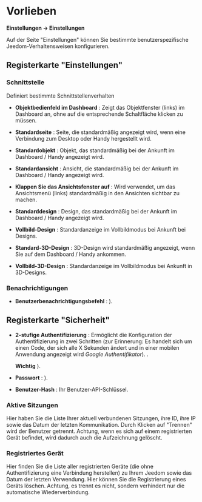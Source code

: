 # Vorlieben
**Einstellungen → Einstellungen**

Auf der Seite &quot;Einstellungen&quot; können Sie bestimmte benutzerspezifische Jeedom-Verhaltensweisen konfigurieren.

## Registerkarte &quot;Einstellungen&quot;

### Schnittstelle

Definiert bestimmte Schnittstellenverhalten

- **Objektbedienfeld im Dashboard** : Zeigt das Objektfenster (links) im Dashboard an, ohne auf die entsprechende Schaltfläche klicken zu müssen.
- **Standardseite** : Seite, die standardmäßig angezeigt wird, wenn eine Verbindung zum Desktop oder Handy hergestellt wird.
- **Standardobjekt** : Objekt, das standardmäßig bei der Ankunft im Dashboard / Handy angezeigt wird.

- **Standardansicht** : Ansicht, die standardmäßig bei der Ankunft im Dashboard / Handy angezeigt wird.
- **Klappen Sie das Ansichtsfenster auf** : Wird verwendet, um das Ansichtsmenü (links) standardmäßig in den Ansichten sichtbar zu machen.

- **Standarddesign** : Design, das standardmäßig bei der Ankunft im Dashboard / Handy angezeigt wird.
- **Vollbild-Design** : Standardanzeige im Vollbildmodus bei Ankunft bei Designs.

- **Standard-3D-Design** : 3D-Design wird standardmäßig angezeigt, wenn Sie auf dem Dashboard / Handy ankommen.
- **Vollbild-3D-Design** : Standardanzeige im Vollbildmodus bei Ankunft in 3D-Designs.

### Benachrichtigungen

- **Benutzerbenachrichtigungsbefehl** : ).

## Registerkarte &quot;Sicherheit&quot;

- **2-stufige Authentifizierung** : Ermöglicht die Konfiguration der Authentifizierung in zwei Schritten (zur Erinnerung: Es handelt sich um einen Code, der sich alle X Sekunden ändert und in einer mobilen Anwendung angezeigt wird *Google Authentifikator*). .

  **Wichtig** ).

- **Passwort** : ).

- **Benutzer-Hash** : Ihr Benutzer-API-Schlüssel.

### Aktive Sitzungen

Hier haben Sie die Liste Ihrer aktuell verbundenen Sitzungen, ihre ID, ihre IP sowie das Datum der letzten Kommunikation. Durch Klicken auf &quot;Trennen&quot; wird der Benutzer getrennt. Achtung, wenn es sich auf einem registrierten Gerät befindet, wird dadurch auch die Aufzeichnung gelöscht.

### Registriertes Gerät

Hier finden Sie die Liste aller registrierten Geräte (die ohne Authentifizierung eine Verbindung herstellen) zu Ihrem Jeedom sowie das Datum der letzten Verwendung.
Hier können Sie die Registrierung eines Geräts löschen. Achtung, es trennt es nicht, sondern verhindert nur die automatische Wiederverbindung.
